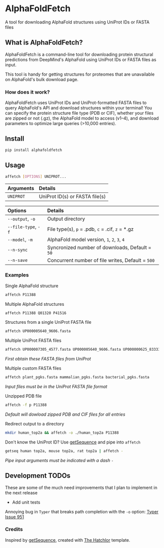 # AlphaFoldFetch

A tool for downloading AlphaFold structures using UniProt IDs or FASTA files

## What is AlphaFoldFetch?

AlphaFoldFetch is a command-line tool for downloading protein structural predictions from DeepMind's AlphaFold using UniProt IDs or FASTA files as input.

This tool is handy for getting structures for proteomes that are unavailable on AlphaFold's bulk download page.

### How does it work?

AlphaFoldFetch uses UniProt IDs and UniProt-formatted FASTA files to query AlphaFold's API and download structures within your terminal! You can specify the protein structure file type (PDB or CIF), whether your files are zipped or not (.gz), the AlphaFold model to access (v1–4), and download parameters to optimize large queries (>10,000 entries).

## Install

```bash
pip install alphafoldfetch
```

## Usage

```bash
affetch [OPTIONS] UNIPROT...
```

|Arguments  |Details                       |
|:----------|:-----------------------------|
|`UNIPROT`  |UniProt ID(s) or FASTA file(s)|

|Options            |Details                                          |
|:------------------|:------------------------------------------------|
|`--output`, `-o`   |Output directory                                 |
|`--file-type`, `-f`|File type(s), `p` = .pdb, `c` = .cif, `z` = *.gz |
|`--model`, `-m`    |AlphaFold model version, `1`, `2`, `3`, `4`      |
|`--n-sync`         |Syncronized number of downloads, Default = `50`  |
|`--n-save`         |Concurrent number of file writes, Default = `500`|

### Examples

Single AlphaFold structure
```bash
affetch P11388
```

Multiple AlphaFold structures
```bash
affetch P11388 Q01320 P41516 
```

Structures from a single UniProt FASTA file
```bash
affetch UP000005640_9606.fasta
```

Multiple UniProt FASTA files
```bash
affetch UP000007305_4577.fasta UP000005640_9606.fasta UP000000625_83333.fasta
```
*First obtain these FASTA files from UniProt*

Multiple custom FASTA files
```bash
affetch plant_pgks.fasta mammalian_pgks.fasta bacterial_pgks.fasta
```
*Input files must be in the UniProt FASTA file format*

Unzipped PDB file
```bash
affetch -f p P11388
```
*Default will dowload zipped PDB and CIF files for all entries*

Redirect output to a directory
```bash
mkdir human_top2a && affetch -o ./human_top2a P11388
```

Don't know the UniProt ID? Use [getSequence] and pipe into `affetch`
```bash
getseq human top2a, mouse top2a, rat top2a | affetch -
```
*Pipe input arguments must be indicated with a dash `-`*

## Development TODOs

These are some of the much need improvements that I plan to implement in the next release

* Add unit tests

Annoying bug in `Typer` that breaks path completion with the `-o` option: [Typer Issue 951](https://github.com/fastapi/typer/issues/951)

### Credits

Inspired by [getSequence], created with [The Hatchlor] template.

[getSequence]: https://github.com/alexholehouse/getSequence
[The Hatchlor]: https://github.com/florianwilhelm/the-hatchlor